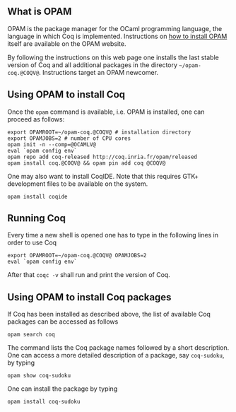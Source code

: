 
## What is OPAM

OPAM is the package manager for the OCaml programming language, the language 
in which Coq is implemented.
Instructions on
[how to install OPAM](http://opam.ocaml.org/doc/Install.html)
itself are available on the OPAM website.

By following the instructions on this web page one installs the last stable
version of Coq and all additional packages in the directory `~/opam-coq.@COQV@`.
Instructions target an OPAM newcomer.

## Using OPAM to install Coq

Once the `opam` command is available, i.e. OPAM is installed, one can
proceed as follows:

    export OPAMROOT=~/opam-coq.@COQV@ # installation directory
    export OPAMJOBS=2 # number of CPU cores
    opam init -n --comp=@OCAMLV@
    eval `opam config env`
    opam repo add coq-released http://coq.inria.fr/opam/released
    opam install coq.@COQV@ && opam pin add coq @COQV@

One may also want to install CoqIDE.  Note that this requires GTK+ development
files to be available on the system.

    opam install coqide

## Running Coq

Every time a new shell is opened one has to type in the following lines
in order to use Coq

    export OPAMROOT=~/opam-coq.@COQV@ OPAMJOBS=2
    eval `opam config env`

After that `coqc -v` shall run and print the version of Coq.

## Using OPAM to install Coq packages

If Coq has been installed as described above, the list of available Coq
packages can be accessed as follows

    opam search coq

The command lists the Coq package names followed by a short description.
One can access a more detailed description of a package, say `coq-sudoku`,
by typing

    opam show coq-sudoku

One can install the package by typing

    opam install coq-sudoku

